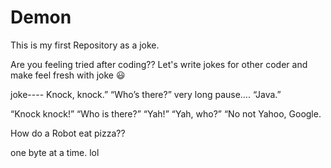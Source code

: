 # Demon
This is my first Repository as a joke. 

Are you feeling tried after coding??
Let's write jokes for other coder and make feel fresh with joke 😃 

joke----
Knock, knock.”
“Who’s there?”
very long pause….
“Java.”

“Knock knock!”
“Who is there?”
“Yah!”
“Yah, who?”
“No not Yahoo, Google.


How do a Robot eat pizza??

one byte at a time. lol
